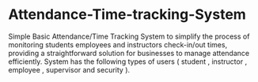 # Attendance-Time-tracking-System
Simple Basic Attendance/Time Tracking System to simplify the process of monitoring students employees and instructors check-in/out times, providing a straightforward solution for businesses to manage attendance efficiently. System has the following types of users ( student , instructor , employee  , supervisor  and security ).
